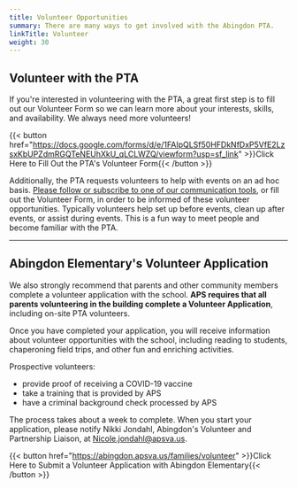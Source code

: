```yaml
---
title: Volunteer Opportunities
summary: There are many ways to get involved with the Abingdon PTA.
linkTitle: Volunteer
weight: 30
---
```


## Volunteer with the PTA

If you're interested in volunteering with the PTA, a great first step is to fill out our Volunteer Form so we can learn more about your interests, skills, and availability. We always need more volunteers!

{{< button href="https://docs.google.com/forms/d/e/1FAIpQLSf50HFDkNfDxP5VfE2LzsxKbUPZdmRGQTeNEUhXkU_qLCLWZQ/viewform?usp=sf_link" >}}Click Here to Fill Out the PTA's Volunteer Form{{< /button >}}

Additionally, the PTA requests volunteers to help with events on an ad hoc basis. [Please follow or subscribe to one of our communication tools](/connect/), or fill out the Volunteer Form, in order to be informed of these volunteer opportunities. Typically volunteers help set up before events, clean up after events, or assist during events. This is a fun way to meet people and become familiar with the PTA.

---

## Abingdon Elementary's Volunteer Application

We also strongly recommend that parents and other community members complete a volunteer application with the school. **APS requires that all parents volunteering in the building complete a Volunteer Application**, including on-site PTA volunteers.

Once you have completed your application, you will receive information about volunteer opportunities with the school, including reading to students, chaperoning field trips, and other fun and enriching activities.

Prospective volunteers:
- provide proof of receiving a COVID-19 vaccine
- take a training that is provided by APS
- have a criminal background check processed by APS

The process takes about a week to complete. When you start your application, please notify Nikki Jondahl, Abingdon's Volunteer and Partnership Liaison, at [Nicole.jondahl@apsva.us](mailto:Nicole.jondahl@apsva.us).

{{< button href="https://abingdon.apsva.us/families/volunteer" >}}Click Here to Submit a Volunteer Application with Abingdon Elementary{{< /button >}}
